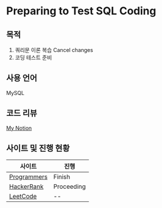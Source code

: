 # Preparing to Test SQL Coding





## 목적 

1. 쿼리문 이론 복습
Cancel changes
2. 코딩 테스트 준비



## 사용 언어

MySQL





## 코드 리뷰

[My Notion](https://husky-face-bab.notion.site/SQL-GITHUB-f818ef31adcb46a0998724a6e7634495)





## 사이트 및 진행 현황

| 사이트                                                       | 진행   |
| ------------------------------------------------------------ | ---------- |
| [Programmers](https://school.programmers.co.kr/learn/challenges?tab=all_challenges) | Finish     |
| [HackerRank](https://www.hackerrank.com/dashboard)           | Proceeding |
| [LeetCode](https://leetcode.com/)                            | --         |









